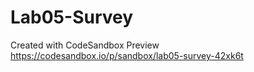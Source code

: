 # Lab05-Survey
Created with CodeSandbox
Preview https://codesandbox.io/p/sandbox/lab05-survey-42xk6t

